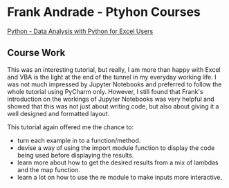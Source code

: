 # Frank Andrade - Ptyhon Courses

[Python - Data Analysis with Python for Excel Users](https://m.youtube.com/watch?v=WcDaZ67TVRo)

## Course Work

This was an interesting tutorial, but really, I am more than happy with Excel and VBA is the light at the end of the tunnel in my everyday working life. I was not much impressed by Jupyter Notebooks and preferred to follow the whole tutorial using PyCharm only. However, I still found that Frank's introduction on the workings of Jupyter Notebooks was very helpful and showed that this was not just about writing code, but also about giving it a well designed and formatted layout.

This tutorial again offered me the chance to:

- turn each example in to a function/method.
- devise a way of using the import module function to display the code being used before displaying the results.
- learn more about how to get the desired results from a mix of lambdas and the map function.
- learn a lot on how to use the re module to make inputs more interactive.
